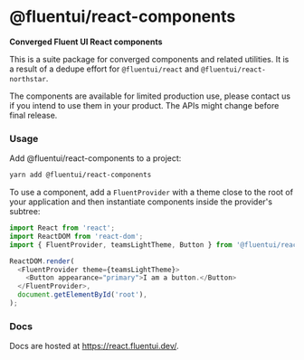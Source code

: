 # @fluentui/react-components

**Converged Fluent UI React components**

This is a suite package for converged components and related utilities. It is a result of a dedupe effort for `@fluentui/react` and `@fluentui/react-northstar`.

The components are available for limited production use, please contact us if you intend to use them in your product. The APIs might change before final release.

### Usage

Add @fluentui/react-components to a project:

```sh
yarn add @fluentui/react-components
```

To use a component, add a `FluentProvider` with a theme close to the root of your application and then instantiate components inside the provider's subtree:

```js
import React from 'react';
import ReactDOM from 'react-dom';
import { FluentProvider, teamsLightTheme, Button } from '@fluentui/react-components';

ReactDOM.render(
  <FluentProvider theme={teamsLightTheme}>
    <Button appearance="primary">I am a button.</Button>
  </FluentProvider>,
  document.getElementById('root'),
);
```

### Docs

Docs are hosted at https://react.fluentui.dev/.
